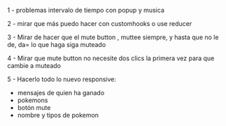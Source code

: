 1 - problemas intervalo de tiempo con popup y musica

2 - mirar que más puedo hacer con customhooks o use reducer

3 - Mirar de hacer que el mute button , muttee siempre, y hasta que no le de, da= lo que haga siga muteado

4 - Mirar que mute button no necesite dos clics la primera vez para que cambie a muteado

5 - Hacerlo todo lo nuevo responsive:

- mensajes de quien ha ganado
- pokemons
- botón mute
- nombre y tipos de pokemon
